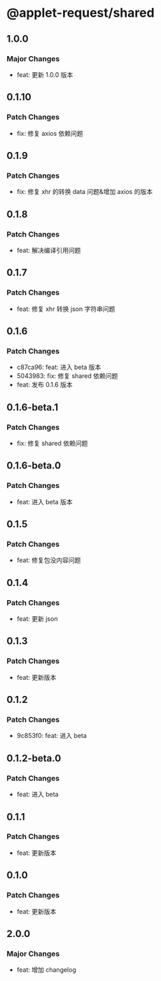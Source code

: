 # @applet-request/shared

## 1.0.0

### Major Changes

- feat: 更新 1.0.0 版本

## 0.1.10

### Patch Changes

- fix: 修复 axios 依赖问题

## 0.1.9

### Patch Changes

- fix: 修复 xhr 的转换 data 问题&增加 axios 的版本

## 0.1.8

### Patch Changes

- feat: 解决编译引用问题

## 0.1.7

### Patch Changes

- feat: 修复 xhr 转换 json 字符串问题

## 0.1.6

### Patch Changes

- c87ca96: feat: 进入 beta 版本
- 5043983: fix: 修复 shared 依赖问题
- feat: 发布 0.1.6 版本

## 0.1.6-beta.1

### Patch Changes

- fix: 修复 shared 依赖问题

## 0.1.6-beta.0

### Patch Changes

- feat: 进入 beta 版本

## 0.1.5

### Patch Changes

- feat: 修复包没内容问题

## 0.1.4

### Patch Changes

- feat: 更新 json

## 0.1.3

### Patch Changes

- feat: 更新版本

## 0.1.2

### Patch Changes

- 9c853f0: feat: 进入 beta

## 0.1.2-beta.0

### Patch Changes

- feat: 进入 beta

## 0.1.1

### Patch Changes

- feat: 更新版本

## 0.1.0

### Patch Changes

- feat: 更新版本

## 2.0.0

### Major Changes

- feat: 增加 changelog

